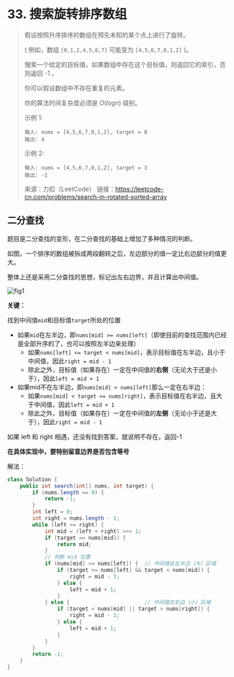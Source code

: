 # 33. 搜索旋转排序数组

> 假设按照升序排序的数组在预先未知的某个点上进行了旋转。
>
> ( 例如，数组 `[0,1,2,4,5,6,7]` 可能变为 `[4,5,6,7,0,1,2]` )。
>
> 搜索一个给定的目标值，如果数组中存在这个目标值，则返回它的索引，否则返回 -1 。
>
> 你可以假设数组中不存在重复的元素。
>
> 你的算法时间复杂度必须是 $O(log n)$ 级别。
>
> 示例 1:
>
> ```
> 输入: nums = [4,5,6,7,0,1,2], target = 0
> 输出: 4
> ```
>
>
> 示例 2:
>
> ```
> 输入: nums = [4,5,6,7,0,1,2], target = 3
> 输出: -1
> ```
>
> 来源：力扣（LeetCode）
> 链接：https://leetcode-cn.com/problems/search-in-rotated-sorted-array



## 二分查找

题目是二分查找的变形，在二分查找的基础上增加了多种情况的判断。

如图，一个排序的数组被拆成两段翻转之后，左边部分的值一定比右边部分的值更大。

整体上还是采用二分查找的思想，标记出左右边界，并且计算出中间值。

![fig1](https://assets.leetcode-cn.com/solution-static/33/33_fig1.png)

**关键：**

找到中间值`mid`和目标值`target`所处的位置

- 如果`mid`在左半边，即`nums[mid] >= nums[left]`（即使目前的查找范围内已经是全部升序的了，也可以按照左半边来处理）
  - 如果`nums[left] <= target < nums[mid]`，表示目标值在左半边，且小于中间值，因此`right = mid - 1`
  - 除此之外，目标值（如果存在）一定在中间值的**右侧**（无论大于还是小于），因此`left = mid + 1`
- 如果mid不在左半边，即`nums[mid] < nums[left]`那么一定在右半边：
  - 如果`nums[mid] < target <= nums[right]`，表示目标值在右半边，且大于中间值，因此`left = mid + 1`
  - 除此之外，目标值（如果存在）一定在中间值的**左侧**（无论小于还是大于），因此`right = mid - 1`

如果 left 和 right 相遇，还没有找到答案，就说明不存在，返回-1

**在具体实现中，要特别留意边界是否包含等号**

解法：

```java
class Solution {
    public int search(int[] nums, int target) {
        if (nums.length == 0) {
            return -1;
        }
        int left = 0;
        int right = nums.length - 1;
        while (left <= right) {
            int mid = (left + right) >>> 1;
            if (target == nums[mid]) {
                return mid;
            }
            // 判断 mid 位置
            if (nums[mid] >= nums[left]) {	// 中间值在左半边（大）区域
                if (target >= nums[left] && target < nums[mid]) {
                    right = mid - 1;
                } else {
                    left = mid + 1;
                }
            } else {						// 中间值在右边（小）区域
                if (target < nums[mid] || target > nums[right]) {
                    right = mid - 1;
                } else {
                    left = mid + 1;
                }
            }
        }
        return -1;
    }
}
```




